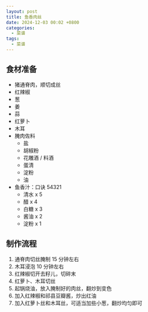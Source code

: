 ```yaml
---
layout: post
title: 鱼香肉丝
date: 2024-12-03 00:02 +0800
categories:
  - 菜谱
tags:
  - 菜谱
---
```


## 食材准备

- 猪通脊肉，顺切成丝
- 红辣椒
- 葱
- 姜
- 蒜
- 红萝卜
- 木耳
- 腌肉佐料
  - 盐
  - 胡椒粉
  - 花雕酒 / 料酒
  - 蛋清
  - 淀粉
  - 油
- 鱼香汁：口诀 54321
  - 清水 x 5
  - 醋 x 4
  - 白糖 x 3
  - 酱油 x 2
  - 淀粉 x 1

## 制作流程

1. 通脊肉切丝腌制 15 分钟左右
2. 木耳浸泡 10 分钟左右
3. 红辣椒切开去籽儿，切碎末
4. 红萝卜、木耳切丝
5. 起锅烧油，放入腌制好的肉丝，翻炒到变色
6. 加入红辣椒和祁县豆瓣酱，炒出红油
7. 加入红萝卜丝和木耳丝，可适当加些小葱，翻炒均匀即可
